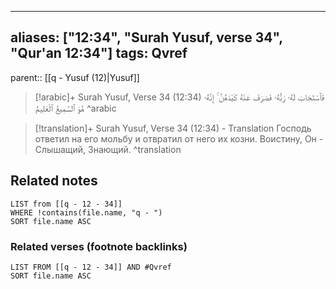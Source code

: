 
---
aliases: ["12:34", "Surah Yusuf, verse 34", "Qur'an 12:34"]
tags: Qvref
---

parent:: [[q - Yusuf (12)|Yusuf]]

> [!arabic]+ Surah Yusuf, Verse 34 (12:34)
> <span class="quran-arabic">فَٱسْتَجَابَ لَهُۥ رَبُّهُۥ فَصَرَفَ عَنْهُ كَيْدَهُنَّ ۚ إِنَّهُۥ هُوَ ٱلسَّمِيعُ ٱلْعَلِيمُ</span>
^arabic

> [!translation]+ Surah Yusuf, Verse 34 (12:34) - Translation
> Господь ответил на его мольбу и отвратил от него их козни. Воистину, Он - Слышащий, Знающий.
^translation



## Related notes
```dataview
LIST from [[q - 12 - 34]]
WHERE !contains(file.name, "q - ")
SORT file.name ASC
```

### Related verses (footnote backlinks)
```dataview
LIST FROM [[q - 12 - 34]] AND #Qvref
SORT file.name ASC
```

